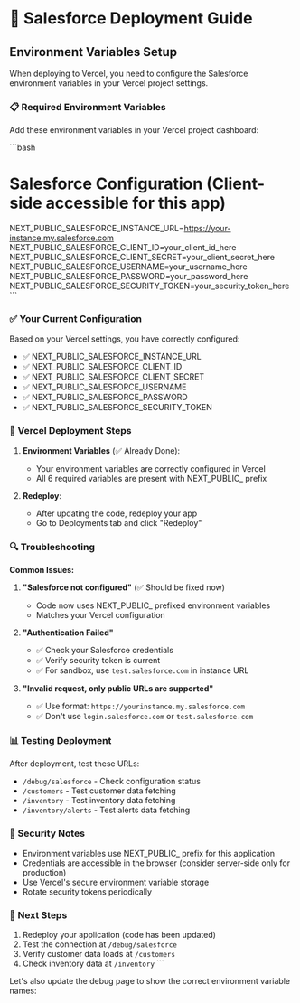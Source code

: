 # 🚀 Salesforce Deployment Guide

## Environment Variables Setup

When deploying to Vercel, you need to configure the Salesforce environment variables in your Vercel project settings.

### 📋 Required Environment Variables

Add these environment variables in your Vercel project dashboard:

\`\`\`bash
# Salesforce Configuration (Client-side accessible for this app)
NEXT_PUBLIC_SALESFORCE_INSTANCE_URL=https://your-instance.my.salesforce.com
NEXT_PUBLIC_SALESFORCE_CLIENT_ID=your_client_id_here
NEXT_PUBLIC_SALESFORCE_CLIENT_SECRET=your_client_secret_here
NEXT_PUBLIC_SALESFORCE_USERNAME=your_username_here
NEXT_PUBLIC_SALESFORCE_PASSWORD=your_password_here
NEXT_PUBLIC_SALESFORCE_SECURITY_TOKEN=your_security_token_here
\`\`\`

### ✅ Your Current Configuration

Based on your Vercel settings, you have correctly configured:
- ✅ NEXT_PUBLIC_SALESFORCE_INSTANCE_URL
- ✅ NEXT_PUBLIC_SALESFORCE_CLIENT_ID
- ✅ NEXT_PUBLIC_SALESFORCE_CLIENT_SECRET
- ✅ NEXT_PUBLIC_SALESFORCE_USERNAME
- ✅ NEXT_PUBLIC_SALESFORCE_PASSWORD
- ✅ NEXT_PUBLIC_SALESFORCE_SECURITY_TOKEN

### 🔧 Vercel Deployment Steps

1. **Environment Variables** (✅ Already Done):
   - Your environment variables are correctly configured in Vercel
   - All 6 required variables are present with NEXT_PUBLIC_ prefix

2. **Redeploy**:
   - After updating the code, redeploy your app
   - Go to Deployments tab and click "Redeploy"

### 🔍 Troubleshooting

**Common Issues:**

1. **"Salesforce not configured"** (✅ Should be fixed now)
   - Code now uses NEXT_PUBLIC_ prefixed environment variables
   - Matches your Vercel configuration

2. **"Authentication Failed"**
   - ✅ Check your Salesforce credentials
   - ✅ Verify security token is current
   - ✅ For sandbox, use `test.salesforce.com` in instance URL

3. **"Invalid request, only public URLs are supported"**
   - ✅ Use format: `https://yourinstance.my.salesforce.com`
   - ✅ Don't use `login.salesforce.com` or `test.salesforce.com`

### 📊 Testing Deployment

After deployment, test these URLs:
- `/debug/salesforce` - Check configuration status
- `/customers` - Test customer data fetching
- `/inventory` - Test inventory data fetching
- `/inventory/alerts` - Test alerts data fetching

### 🔐 Security Notes

- Environment variables use NEXT_PUBLIC_ prefix for this application
- Credentials are accessible in the browser (consider server-side only for production)
- Use Vercel's secure environment variable storage
- Rotate security tokens periodically

### 🚀 Next Steps

1. Redeploy your application (code has been updated)
2. Test the connection at `/debug/salesforce`
3. Verify customer data loads at `/customers`
4. Check inventory data at `/inventory`
\`\`\`

Let's also update the debug page to show the correct environment variable names:
